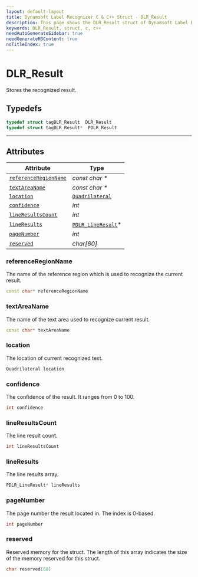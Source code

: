 ```yaml
---
layout: default-layout
title: Dynamsoft Label Recognizer C & C++ Struct - DLR_Result
description: This page shows the DLR_Result struct of Dynamsoft Label Recognizer for C & C++ Language.
keywords: DLR_Result, struct, c, c++
needAutoGenerateSidebar: true
needGenerateH3Content: true
noTitleIndex: true
---
```



# DLR_Result
Stores the recognized result.

## Typedefs

```cpp
typedef struct tagDLR_Result  DLR_Result
typedef struct tagDLR_Result*  PDLR_Result
```  
  
---
  

## Attributes
  
| Attribute | Type |
|---------- | ---- |
| [`referenceRegionName`](#referenceregionname) | *const char \** |
| [`textAreaName`](#textareaname) | *const char \** |
| [`location`](#location) | [`Quadrilateral`](quadrilateral.md) |
| [`confidence`](#confidence) | *int* |
| [`lineResultsCount`](#lineresultscount) | *int* |
| [`lineResults`](#lineresults) | [`PDLR_LineResult`](dlr-line-result.md)\* |
| [`pageNumber`](#pagenumber) | *int* |
| [`reserved`](#reserved) | *char\[60\]* |


### referenceRegionName
The name of the reference region which is used to recognize the current result.
```cpp
const char* referenceRegionName
```

### textAreaName
The name of the text area used to recognize current result.
```cpp
const char* textAreaName
```

### location
The location of current recognized text.
```cpp
Quadrilateral location
```


### confidence
The confidence of the result. It ranges from 0 to 100.
```cpp
int confidence
```


### lineResultsCount
The line result count.
```cpp
int lineResultsCount
```

### lineResults
The line results array.
```cpp
PDLR_LineResult* lineResults
```


### pageNumber
The page number the result located in. The index is 0-based.
```cpp
int pageNumber
```


### reserved
Reserved memory for the struct. The length of this array indicates the size of the memory reserved for this struct.
```cpp
char reserved[60]
```
